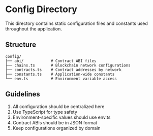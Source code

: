 # Config Directory

This directory contains static configuration files and constants used throughout the application.

## Structure

```
config/
├── abi/            # Contract ABI files
├── chains.ts       # Blockchain network configurations
├── contracts.ts    # Contract addresses by network
├── constants.ts    # Application-wide constants
└── env.ts          # Environment variable access
```

## Guidelines

1. All configuration should be centralized here
2. Use TypeScript for type safety
3. Environment-specific values should use env.ts
4. Contract ABIs should be in JSON format
5. Keep configurations organized by domain